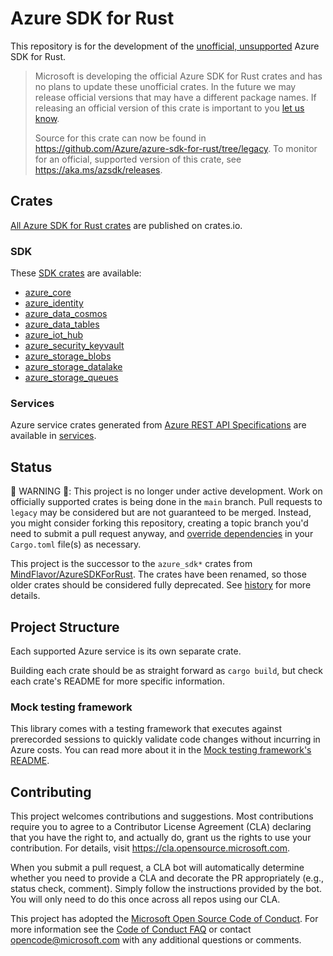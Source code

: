 # Azure SDK for Rust

This repository is for the development of the [unofficial, unsupported](https://github.com/Azure/azure-sdk-for-rust/blob/legacy/FAQ.md#why-is-it-unofficial) Azure SDK for Rust.

> Microsoft is developing the official Azure SDK for Rust crates and has no plans to update these unofficial crates.
> In the future we may release official versions that may have a different package names.
> If releasing an official version of this crate is important to you [let us know](https://github.com/Azure/azure-sdk-for-rust/issues/new/choose).
>
> Source for this crate can now be found in <https://github.com/Azure/azure-sdk-for-rust/tree/legacy>.
> To monitor for an official, supported version of this crate, see <https://aka.ms/azsdk/releases>.

## Crates

[All Azure SDK for Rust crates](https://crates.io/teams/github:azure:azure-sdk-publish-rust) are published on crates.io.

### SDK
These [SDK crates](sdk) are available:
- [azure_core](https://crates.io/crates/azure_core)
- [azure_identity](https://crates.io/crates/azure_identity)
- [azure_data_cosmos](https://crates.io/crates/azure_data_cosmos)
- [azure_data_tables](https://crates.io/crates/azure_data_tables)
- [azure_iot_hub](https://crates.io/crates/azure_iot_hub)
- [azure_security_keyvault](https://crates.io/crates/azure_security_keyvault)
- [azure_storage_blobs](https://crates.io/crates/azure_storage_blobs)
- [azure_storage_datalake](https://crates.io/crates/azure_storage_datalake)
- [azure_storage_queues](https://crates.io/crates/azure_storage_queues)

### Services
Azure service crates generated from [Azure REST API Specifications](https://github.com/Azure/azure-rest-api-specs) are available in [services](services).

## Status

🚨 WARNING 🚨: This project is no longer under active development. Work on officially supported crates is being done in the `main` branch. Pull requests to `legacy` may be considered but are not guaranteed to be merged. Instead, you might consider forking this repository, creating a topic branch you'd need to submit a pull request anyway, and [override dependencies](https://doc.rust-lang.org/cargo/reference/overriding-dependencies.html) in your `Cargo.toml` file(s) as necessary.

This project is the successor to the `azure_sdk*` crates from [MindFlavor/AzureSDKForRust](https://github.com/MindFlavor/AzureSDKForRust). The crates have been renamed, so those older crates should be considered fully deprecated. See [history](HISTORY.md) for more details.

## Project Structure

Each supported Azure service is its own separate crate.

Building each crate should be as straight forward as `cargo build`, but check each crate's README for more specific information.

### Mock testing framework

This library comes with a testing framework that executes against prerecorded sessions to quickly validate code changes without incurring in Azure costs. You can read more about it in the [Mock testing framework's README](docs/mock_transport.md).

## Contributing

This project welcomes contributions and suggestions.  Most contributions require you to agree to a
Contributor License Agreement (CLA) declaring that you have the right to, and actually do, grant us
the rights to use your contribution. For details, visit https://cla.opensource.microsoft.com.

When you submit a pull request, a CLA bot will automatically determine whether you need to provide
a CLA and decorate the PR appropriately (e.g., status check, comment). Simply follow the instructions
provided by the bot. You will only need to do this once across all repos using our CLA.

This project has adopted the [Microsoft Open Source Code of Conduct](https://opensource.microsoft.com/codeofconduct/).
For more information see the [Code of Conduct FAQ](https://opensource.microsoft.com/codeofconduct/faq/) or
contact [opencode@microsoft.com](mailto:opencode@microsoft.com) with any additional questions or comments.
